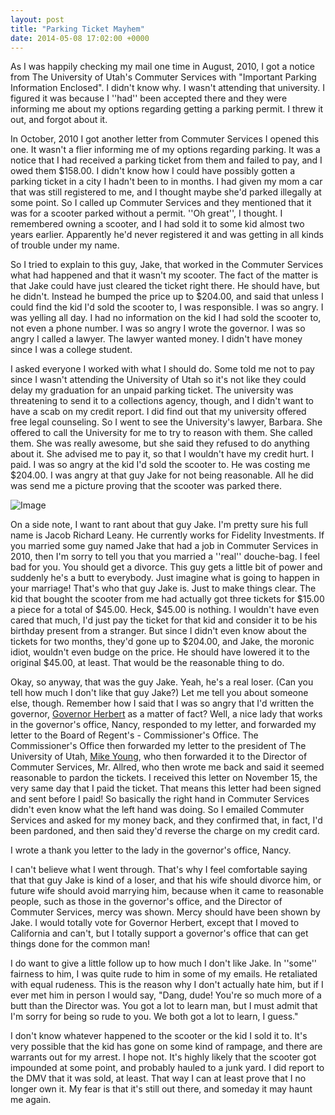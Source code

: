 ```yaml
---
layout: post
title: "Parking Ticket Mayhem"
date: 2014-05-08 17:02:00 +0000
---
```

As I was happily checking my mail one time in August, 2010, I got a notice from The University of Utah's Commuter Services with "Important Parking Information Enclosed". I didn't know why. I wasn't attending that university. I figured it was because I ''had'' been accepted there and they were informing me about my options regarding getting a parking permit. I threw it out, and forgot about it.

In October, 2010 I got another letter from Commuter Services I opened this one. It wasn't a flier informing me of my options regarding parking. It was a notice that I had received a parking ticket from them and failed to pay, and I owed them $158.00. I didn't know how I could have possibly gotten a parking ticket in a city I hadn't been to in months. I had given my mom a car that was still registered to me, and I thought maybe she'd parked illegally at some point. So I called up Commuter Services and they mentioned that it was for a scooter parked without a permit. ''Oh great'', I thought. I remembered owning a scooter, and I had sold it to some kid almost two years earlier. Apparently he'd never registered it and was getting in all kinds of trouble under my name.

So I tried to explain to this guy, Jake, that worked in the Commuter Services what had happened and that it wasn't my scooter. The fact of the matter is that Jake could have just cleared the ticket right there. He should have, but he didn't. Instead he bumped the price up to $204.00, and said that unless I could find the kid I'd sold the scooter to, I was responsible. I was so angry. I was yelling all day. I had no information on the kid I had sold the scooter to, not even a phone number. I was so angry I wrote the governor. I was so angry I called a lawyer. The lawyer wanted money. I didn't have money since I was a college student.

I asked everyone I worked with what I should do. Some told me not to pay since I wasn't attending the University of Utah so it's not like they could delay my graduation for an unpaid parking ticket. The university was threatening to send it to a collections agency, though, and I didn't want to have a scab on my credit report. I did find out that my university offered free legal counseling. So I went to see the University's lawyer, Barbara. She offered to call the University for me to try to reason with them. She called them. She was really awesome, but she said they refused to do anything about it. She advised me to pay it, so that I wouldn't have my credit hurt. I paid. I was so angry at the kid I'd sold the scooter to. He was costing me $204.00. I was angry at that guy Jake for not being reasonable. All he did was send me a picture proving that the scooter was parked there.

![Image](/https://www.jackeverett.com/rc_files/z/u/zumaticket.JPG)

On a side note, I want to rant about that guy Jake. I'm pretty sure his full name is Jacob Richard Leany. He currently works for Fidelity Investments. If you married some guy named Jake that had a job in Commuter Services in 2010, then I'm sorry to tell you that you married a ''real'' douche-bag. I feel bad for you. You should get a divorce. This guy gets a little bit of power and suddenly he's a butt to everybody. Just imagine what is going to happen in your marriage! That's who that guy Jake is. Just to make things clear. The kid that bought the scooter from me had actually got three tickets for $15.00 a piece for a total of $45.00. Heck, $45.00 is nothing. I wouldn't have even cared that much, I'd just pay the ticket for that kid and consider it to be his birthday present from a stranger. But since I didn't even know about the tickets for two months, they'd gone up to $204.00, and Jake, the moronic idiot, wouldn't even budge on the price. He should have lowered it to the original $45.00, at least. That would be the reasonable thing to do.

Okay, so anyway, that was the guy Jake. Yeah, he's a real loser. (Can you tell how much I don't like that guy Jake?) Let me tell you about someone else, though. Remember how I said that I was so angry that I'd written the governor, <a href="http://en.wikipedia.org/wiki/Gary_Herbert">Governor Herbert</a> as a matter of fact? Well, a nice lady that works in the governor's office, Nancy, responded to my letter, and forwarded my letter to the Board of Regent's - Commissioner's Office. The Commissioner's Office then forwarded my letter to the president of The University of Utah, <a href="http://en.wikipedia.org/wiki/Michael_K._Young">Mike Young</a>, who then forwarded it to the Director of Commuter Services, Mr. Allred, who then wrote me back and said it seemed reasonable to pardon the tickets. I received this letter on November 15, the very same day that I paid the ticket. That means this letter had been signed and sent before I paid! So basically the right hand in Commuter Services didn't even know what the left hand was doing. So I emailed Commuter Services and asked for my money back, and they confirmed that, in fact, I'd been pardoned, and then said they'd reverse the charge on my credit card.

I wrote a thank you letter to the lady in the governor's office, Nancy.

I can't believe what I went through. That's why I feel comfortable saying that that guy Jake is kind of a loser, and that his wife should divorce him, or future wife should avoid marrying him, because when it came to reasonable people, such as those in the governor's office, and the Director of Commuter Services, mercy was shown. Mercy should have been shown by Jake. I would totally vote for Governor Herbert, except that I moved to California and can't, but I totally support a governor's office that can get things done for the common man!

I do want to give a little follow up to how much I don't like Jake. In ''some'' fairness to him, I was quite rude to him in some of my emails. He retaliated with equal rudeness. This is the reason why I don't actually hate him, but if I ever met him in person I would say, "Dang, dude! You're so much more of a butt than the Director was. You got a lot to learn man, but I must admit that I'm sorry for being so rude to you. We both got a lot to learn, I guess."

I don't know whatever happened to the scooter or the kid I sold it to. It's very possible that the kid has gone on some kind of rampage, and there are warrants out for my arrest. I hope not. It's highly likely that the scooter got impounded at some point, and probably hauled to a junk yard. I did report to the DMV that it was sold, at least. That way I can at least prove that I no longer own it. My fear is that it's still out there, and someday it may haunt me again.

